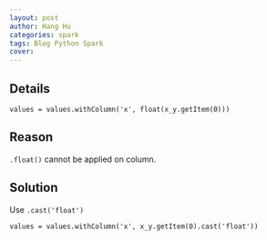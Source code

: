 ```yaml
---
layout: post
author: Hang Hu
categories: spark
tags: Blog Python Spark 
cover: 
---
```

## Details

```
values = values.withColumn('x', float(x_y.getItem(0)))
```


## Reason


`.float()` cannot be applied on column.



## Solution


Use `.cast('float')`


```
values = values.withColumn('x', x_y.getItem(0).cast('float'))

```

